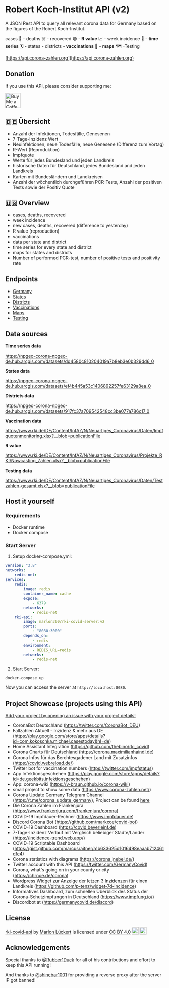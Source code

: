 # Robert Koch-Institut API (v2)

A JSON Rest API to query all relevant corona data for Germany based on the figures of the Robert Koch-Institut.

cases 🤧 - deaths ☠️ - recovered 🟢 - **R value** 📈 - week incidence 📅 - **time series** 🗓 - states - districts - **vaccinations** 💉 - **maps** 🗺 -Testing

[https://api.corona-zahlen.org](https://api.corona-zahlen.org)

## Donation

If you use this API, please consider supporting me:

<a href='https://ko-fi.com/marlon360' target='_blank'><img height='35' style='border:0px;height:48px;' src='https://az743702.vo.msecnd.net/cdn/kofi3.png?v=0' border='0' alt='Buy Me a Coffee at ko-fi.com' /></a>

## 🇩🇪 Übersicht

-   Anzahl der Infektionen, Todesfälle, Genesenen
-   7-Tage-Inzidenz Wert
-   Neuinfektionen, neue Todesfälle, neue Genesene (Differenz zum Vortag)
-   R-Wert (Reproduktion)
-   Impfquote
-   Werte für jedes Bundesland und jeden Landkreis
-   historische Daten für Deutschland, jedes Bundesland and jeden Landkreis
-   Karten mit Bundesländern und Landkreisen
-   Anzahl der wöchentlich durchgeführen PCR-Tests, Anzahl der positiven Tests sowie der Positiv Quote

## 🇺🇸 Overview

-   cases, deaths, recovered
-   week incidence
-   new cases, deaths, recovered (difference to yesterday)
-   R value (reproduction)
-   vaccinations
-   data per state and district
-   time series for every state and district
-   maps for states and districts
-   Number of performed PCR-test, number of positive tests and positivity rate

## Endpoints

-   [Germany](https://api.corona-zahlen.org/docs/endpoints/germany.html)
-   [States](https://api.corona-zahlen.org/docs/endpoints/states.html)
-   [Districts](https://api.corona-zahlen.org/docs/endpoints/districts.html)
-   [Vaccinations](https://api.corona-zahlen.org/docs/endpoints/vaccinations.html)
-   [Maps](https://api.corona-zahlen.org/docs/endpoints/maps.html)
-   [Testing](https://api.corona-zahlen.org/docs/endpoints/testing.html)

## Data sources

**Time series data**

https://npgeo-corona-npgeo-de.hub.arcgis.com/datasets/dd4580c810204019a7b8eb3e0b329dd6_0

**States data**

https://npgeo-corona-npgeo-de.hub.arcgis.com/datasets/ef4b445a53c1406892257fe63129a8ea_0

**Districts data**

https://npgeo-corona-npgeo-de.hub.arcgis.com/datasets/917fc37a709542548cc3be077a786c17_0

**Vaccination data**

https://www.rki.de/DE/Content/InfAZ/N/Neuartiges_Coronavirus/Daten/Impfquotenmonitoring.xlsx?__blob=publicationFile

**R value**

https://www.rki.de/DE/Content/InfAZ/N/Neuartiges_Coronavirus/Projekte_RKI/Nowcasting_Zahlen.xlsx?__blob=publicationFile

**Testing data**

https://www.rki.de/DE/Content/InfAZ/N/Neuartiges_Coronavirus/Daten/Testzahlen-gesamt.xlsx?__blob=publicationFile

## Host it yourself

### Requirements

-   Docker runtime
-   Docker compose

### Start Server

1. Setup docker-compose.yml:

```yml
version: "3.8"
networks:
    redis-net:
services:
    redis:
        image: redis
        container_name: cache
        expose:
            - 6379
        networks:
            - redis-net
    rki-api:
        image: marlon360/rki-covid-server:v2
        ports:
            - "8080:3000"
        depends_on:
            - redis
        environment:
            - REDIS_URL=redis
        networks:
            - redis-net
```

2. Start Server:

`docker-compose up`

Now you can access the server at `http://localhost:8080`.

## Project Showcase (projects using this API)

[Add your project by opening an issue with your project details!](https://github.com/marlon360/rki-covid-api/issues/new)

-   CoronaBot Deutschland (https://twitter.com/CoronaBot_DEU)
-   Fallzahlen Aktuell - Inzidenz & mehr aus DE
    (https://play.google.com/store/apps/details?id=com.kokoschka.michael.casestoday&hl=de)
-   Home Assistant Integration (https://github.com/thebino/rki_covid)
-   Corona Charts für Deutschland (https://corona.maximilianhaindl.de)
-   Corona Infos für das Berchtesgadener Land mit Zusatzinfos (https://covid.webreload.de/)
-   Twitter bot for vaccination numbers (https://twitter.com/impfstatus)
-   App Infektionsgeschehen (https://play.google.com/store/apps/details?id=de.geekbits.infektionsgeschehen)
-   App: corona-wiki (https://v-braun.github.io/corona-wiki)
-   small project to show some data (https://www.corona-zahlen.net/)
-   Corona Update Germany Telegram Channel (https://t.me/corona_update_germany), Project can be found [here](https://github.com/Nlea/camunda-cloud-corona-update-process)
-   Die Corona Zahlen im Frankenjura (https://www.frankenjura.com/frankenjura/corona)
-   COVID-19 Impfdauer-Rechner (https://www.impfdauer.de)
-   Discord Corona Bot (https://github.com/markxoe/covid-bot)
-   COVID-19 Dashboard (https://covid.beyerleinf.de)
-   7-Tage-Inzidenz Verlauf mit Vergleich beliebiger Städte/Länder (https://incidence-trend.web.app/)
-   COVID-19 Scriptable Dashboard (https://gist.github.com/marcusraitner/a1b633625d1016498eaaab712461dfc4)
-   Corona statistics with diagrams (https://corona.jnebel.de/)
-   Twitter account with this API (https://twitter.com/GermanyCovid)
-   Corona, what's going on in your county or city (https://chrnoe.de/corona)
-   Wordpress Widget zur Anzeige der letzen 3 Inzidenzen für einen Landkreis (https://github.com/p-tenz/widget-7d-incidence)
-   Informatives Dashboard, zum schnellen Überblick des Status der Corona-Schutzimpfungen in Deutschland (https://www.impfung.io/)
-   Discordbot at (https://germanycovid.de/discord)

## License

<p xmlns:dct="http://purl.org/dc/terms/" xmlns:cc="http://creativecommons.org/ns#" class="license-text"><a rel="cc:attributionURL" property="dct:title" href="https://rki.marlon-lueckert.de">rki-covid-api</a> by <a rel="cc:attributionURL dct:creator" property="cc:attributionName" href="https://marlon-lueckert.de">Marlon Lückert</a> is licensed under <a rel="license" href="https://creativecommons.org/licenses/by/4.0">CC BY 4.0<img style="height:22px!important;margin-left:3px;vertical-align:text-bottom;" src="https://mirrors.creativecommons.org/presskit/icons/cc.svg?ref=chooser-v1" /><img style="height:22px!important;margin-left:3px;vertical-align:text-bottom;" src="https://mirrors.creativecommons.org/presskit/icons/by.svg?ref=chooser-v1" /></a></p>

## Acknowledgements

Special thanks to [@Rubber1Duck](https://github.com/Rubber1Duck) for all of his contributions and effort to keep this API running!

And thanks to [@shinebar1001](https://github.com/shinebar1001) for providing a reverse proxy after the server IP got banned!
